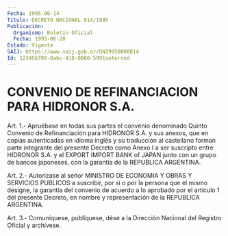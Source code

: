 ```yaml
---
Fecha: 1995-06-14
Título: DECRETO NACIONAL 814/1995
Publicación:
  Organismo: Boletín Oficial
  Fecha: 1995-06-20
Estado: Vigente
SAIJ: https://www.saij.gob.ar/DN19950000814
Id: 123456789-0abc-418-0000-5991soterced
---
```

# CONVENIO DE REFINANCIACION PARA HIDRONOR S.A.

<a id="1"></a>
Art.  1.- Apruébase en todas sus partes el convenio denominado Quinto Convenio  de Refinanciación para HIDRONOR S.A. y sus anexos, que en copias autenticadas  en  idioma  inglés  y  su traducción al castellano forman parte integrante del presente Decreto  como Anexo I  a  ser suscripto entre HIDRONOR S.A. y el EXPORT IMPORT BANK  of JAPAN junto  con  un  grupo de bancos japoneses, con la garantía de la REPUBLICA ARGENTINA.

<a id="2"></a>
Art.  2.-  Autorízase  al señor MINISTRO DE ECONOMIA Y OBRAS Y SERVICIOS PUBLICOS a suscribir,  por  sí  o  por  la persona que el mismo designe, la garantía del convenio de acuerdo  a  lo  aprobado por  el artículo 1 del presente Decreto, en nombre y representación de la REPUBLICA ARGENTINA.

<a id="3"></a>
Art. 3.- Comuníquese, publíquese, dése a la Dirección Nacional del Registro Oficial y archívese.
